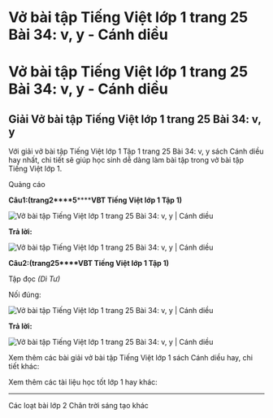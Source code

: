 # Vở bài tập Tiếng Việt lớp 1 trang 25 Bài 34: v, y - Cánh diều

# Vở bài tập Tiếng Việt lớp 1 trang 25 Bài 34: v, y - Cánh diều

## Giải Vở bài tập Tiếng Việt lớp 1 trang 25 Bài 34: v, y

Với giải vở bài tập Tiếng Việt lớp 1 Tập 1 trang 25 Bài 34: v, y sách Cánh diều hay nhất, chi tiết sẽ giúp học sinh dễ dàng làm bài tập trong vở bài tập Tiếng Việt lớp 1.

Quảng cáo

**Câu****1****:****(trang****2****5********VBT Tiếng Việt lớp 1 Tập 1)**

![Vở bài tập Tiếng Việt lớp 1 trang 25 Bài 34: v, y | Cánh diều](https://www.vietjack.com/vbt-tieng-viet-1-cd/images/bai-34-v-y-1.png)

**Trả lời:**

![Vở bài tập Tiếng Việt lớp 1 trang 25 Bài 34: v, y | Cánh diều](https://www.vietjack.com/vbt-tieng-viet-1-cd/images/bai-34-v-y-2.png)

**Câu****2****:****(trang****25****VBT Tiếng Việt lớp 1 Tập 1)**

Tập đọc _(Dì Tư)_

Nối đúng:

![Vở bài tập Tiếng Việt lớp 1 trang 25 Bài 34: v, y | Cánh diều](https://www.vietjack.com/vbt-tieng-viet-1-cd/images/bai-34-v-y-3.png)

**Trả lời:**

![Vở bài tập Tiếng Việt lớp 1 trang 25 Bài 34: v, y | Cánh diều](https://www.vietjack.com/vbt-tieng-viet-1-cd/images/bai-34-v-y-4.png)

Xem thêm các bài giải vở bài tập Tiếng Việt lớp 1 sách Cánh diều hay, chi tiết khác:

Xem thêm các tài liệu học tốt lớp 1 hay khác:

* * *

Các loạt bài lớp 2 Chân trời sáng tạo khác
